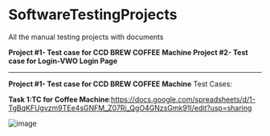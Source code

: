 # SoftwareTestingProjects
All the manual testing projects with documents

**Project #1- Test case for CCD BREW COFFEE Machine	
Project #2- Test case for Login-VWO Login Page**

----------------------------------------------------------------------------
**Project #1- Test case for CCD BREW COFFEE Machine**
Test Cases:

**Task 1:TC for Coffee Machine**:https://docs.google.com/spreadsheets/d/1-TgBqKFUgvzm9TEe4sGNFM_Z07Ri_QgO4GNzsGmk91I/edit?usp=sharing

![image](https://github.com/plakshm36/SoftwareTestingProjects/assets/174857611/563c22ad-8ba9-49d0-ab25-95225af32b7f)

